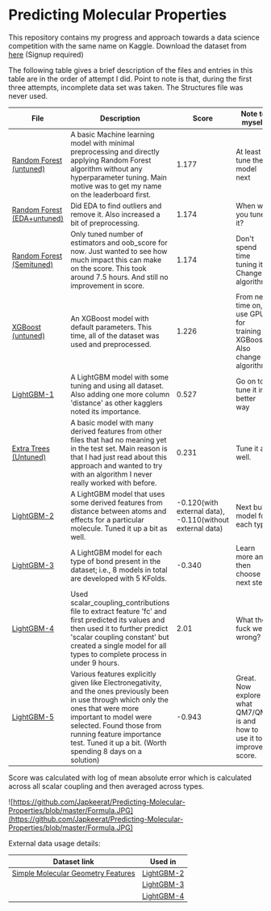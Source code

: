 # Predicting Molecular Properties

This repository contains my progress and approach towards a data science competition with the same name on Kaggle. Download the dataset from [here](https://www.kaggle.com/c/champs-scalar-coupling/data) (Signup required)

The following table gives a brief description of the files and entries in this table are in the order of attempt I did. Point to note is that, during the first three attempts, incomplete data set was taken. The Structures file was never used.

| File | Description | Score | Note to myself | Date Attempted |
| ---- | ----------- | ----- | -------------- | --------------- |
| [Random Forest (untuned)](https://github.com/Japkeerat/Predicting-Molecular-Properties/blob/master/Random_Forest_without_hyperparameter_tuning.ipynb) | A basic Machine learning model with minimal preprocessing and directly applying Random Forest algorithm without any hyperparameter tuning. Main motive was to get my name on the leaderboard first. | 1.177 | At least tune the model next | June 1, 2019 |
| [Random Forest (EDA+untuned)](https://github.com/Japkeerat/Predicting-Molecular-Properties/blob/master/Rnadom_Forest_with_EDA_untuned.ipynb) | Did EDA to find outliers and remove it. Also increased a bit of preprocessing. | 1.174 | When will you tune it? | June 2, 2019 |
| [Random Forest (Semituned)](https://github.com/Japkeerat/Predicting-Molecular-Properties/blob/master/Random_Forest_Tuned.ipynb) | Only tuned number of estimators and oob_score for now. Just wanted to see how much impact this can make on the score. This took around 7.5 hours. And still no improvement in score. | 1.174 | Don't spend time tuning it. Change algorithm. | June 3, 2019 |
| [XGBoost (untuned)](https://github.com/Japkeerat/Predicting-Molecular-Properties/blob/master/xgboost_untuned.ipynb) | An XGBoost model with default parameters. This time, all of the dataset was used and preprocessed. | 1.226 | From next time on, use GPU for training XGBoost. Also change algorithm. | June 5, 2019 |
| [LightGBM-1](https://github.com/Japkeerat/Predicting-Molecular-Properties/blob/master/LightGBM_version1.ipynb) | A LightGBM model with some tuning and using all dataset. Also adding one more column 'distance' as other kagglers noted its importance. | 0.527 | Go on to tune it in better way | June 6, 2019 |
| [Extra Trees (Untuned)](https://github.com/Japkeerat/Predicting-Molecular-Properties/blob/master/Extra%20Trees%20Untuned.ipynb) | A basic model with many derived features from other files that had no meaning yet in the test set. Main reason is that I had just read about this approach and wanted to try with an algorithm I never really worked with before. | 0.231 | Tune it as well. | June 8, 2019 |
| [LightGBM-2](https://github.com/Japkeerat/Predicting-Molecular-Properties/blob/master/LightGBM_Extra_Features.ipynb) | A LightGBM model that uses some derived features from distance between atoms and effects for a particular molecule. Tuned it up a bit as well. | -0.120(with external data), -0.110(without external data) | Next build model for each type. | June 15, 2019 |
| [LightGBM-3](https://github.com/Japkeerat/Predicting-Molecular-Properties/blob/master/LightGBM_version3.ipynb) | A LightGBM model for each type of bond present in the dataset; i.e., 8 models in total are developed with 5 KFolds. | -0.340 | Learn more and then choose next step. | June 18, 2019 |
| [LightGBM-4](https://github.com/Japkeerat/Predicting-Molecular-Properties/blob/master/LightGBM-4.ipynb) | Used scalar_coupling_contributions file to extract feature 'fc' and first predicted its values and then used it to further predict 'scalar coupling constant' but created a single model for all types to complete process in under 9 hours. | 2.01 |What the fuck went wrong? | June 22, 2019 |
| [LightGBM-5](https://github.com/Japkeerat/Predicting-Molecular-Properties/blob/master/LightGBM_finally_tuned_and_a_lot_of_features.ipynb) | Various features explicitly given like Electronegativity, and the ones previously been in use through which only the ones that were more important to model were selected. Found those from running feature importance test. Tuned it up a bit. (Worth spending 8 days on a solution) | -0.943 | Great. Now explore what QM7/QM9 is and how to use it to improve score. | June 26, 2019 |

Score was calculated with log of mean absolute error which is calculated across all scalar coupling and then averaged across types.

![https://github.com/Japkeerat/Predicting-Molecular-Properties/blob/master/Formula.JPG](https://github.com/Japkeerat/Predicting-Molecular-Properties/blob/master/Formula.JPG)

External data usage details:

| Dataset link | Used in |
| ------------ | -------- |
| [Simple Molecular Geometry Features](https://www.kaggle.com/bigironsphere/simple-molecular-geometry-features) | [LightGBM-2](https://github.com/Japkeerat/Predicting-Molecular-Properties/blob/master/LightGBM_Extra_Features.ipynb) |
| | [LightGBM-3](https://github.com/Japkeerat/Predicting-Molecular-Properties/blob/master/LightGBM_version3.ipynb) |
| | [LightGBM-4](https://github.com/Japkeerat/Predicting-Molecular-Properties/blob/master/LightGBM-4.ipynb) |
